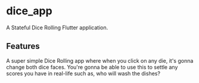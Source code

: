 # dice_app

A Stateful Dice Rolling Flutter application.

## Features

A super simple Dice Rolling app where when you click on any die, it's gonna change both dice faces.
You're gonna be able to use this to settle any scores you have in real-life such as, who will wash the dishes?